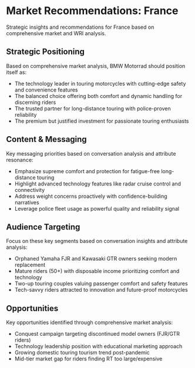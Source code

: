 # Market Recommendations: France

Strategic insights and recommendations for France based on comprehensive market and WRI analysis.

## Strategic Positioning
Based on comprehensive market analysis, BMW Motorrad should position itself as:
- The technology leader in touring motorcycles with cutting-edge safety and convenience features
- The balanced choice offering both comfort and dynamic handling for discerning riders
- The trusted partner for long-distance touring with police-proven reliability
- The premium but justified investment for passionate touring enthusiasts

## Content & Messaging
Key messaging priorities based on conversation analysis and attribute resonance:
- Emphasize supreme comfort and protection for fatigue-free long-distance touring
- Highlight advanced technology features like radar cruise control and connectivity
- Address weight concerns proactively with confidence-building narratives
- Leverage police fleet usage as powerful quality and reliability signal

## Audience Targeting
Focus on these key segments based on conversation insights and attribute analysis:
- Orphaned Yamaha FJR and Kawasaki GTR owners seeking modern replacement
- Mature riders (50+) with disposable income prioritizing comfort and technology
- Two-up touring couples valuing passenger comfort and safety features
- Tech-savvy riders attracted to innovation and future-proof motorcycles

## Opportunities
Key opportunities identified through comprehensive market analysis:
- Conquest campaign targeting discontinued model owners (FJR/GTR riders)
- Technology leadership position with educational marketing approach
- Growing domestic touring tourism trend post-pandemic
- Mid-tier market gap for riders finding RT too large/expensive